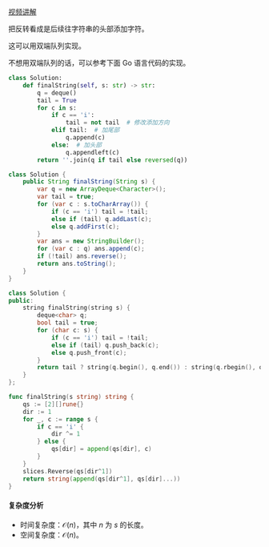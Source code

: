 [视频讲解](https://www.bilibili.com/video/BV1Yr4y1o7aP/)

把反转看成是后续往字符串的头部添加字符。

这可以用双端队列实现。

不想用双端队列的话，可以参考下面 Go 语言代码的实现。

```py [sol-Python3]
class Solution:
    def finalString(self, s: str) -> str:
        q = deque()
        tail = True
        for c in s:
            if c == 'i':
                tail = not tail  # 修改添加方向
            elif tail:  # 加尾部
                q.append(c)
            else:  # 加头部
                q.appendleft(c)
        return ''.join(q if tail else reversed(q))
```

```java [sol-Java]
class Solution {
    public String finalString(String s) {
        var q = new ArrayDeque<Character>();
        var tail = true;
        for (var c : s.toCharArray()) {
            if (c == 'i') tail = !tail;
            else if (tail) q.addLast(c);
            else q.addFirst(c);
        }
        var ans = new StringBuilder();
        for (var c : q) ans.append(c);
        if (!tail) ans.reverse();
        return ans.toString();
    }
}
```

```cpp [sol-C++]
class Solution {
public:
    string finalString(string s) {
        deque<char> q;
        bool tail = true;
        for (char c: s) {
            if (c == 'i') tail = !tail;
            else if (tail) q.push_back(c);
            else q.push_front(c);
        }
        return tail ? string(q.begin(), q.end()) : string(q.rbegin(), q.rend());
    }
};
```

```go [sol-Go]
func finalString(s string) string {
	qs := [2][]rune{}
	dir := 1
	for _, c := range s {
		if c == 'i' {
			dir ^= 1
		} else {
			qs[dir] = append(qs[dir], c)
		}
	}
	slices.Reverse(qs[dir^1])
	return string(append(qs[dir^1], qs[dir]...))
}
```

#### 复杂度分析

- 时间复杂度：$\mathcal{O}(n)$，其中 $n$ 为 $s$ 的长度。
- 空间复杂度：$\mathcal{O}(n)$。
